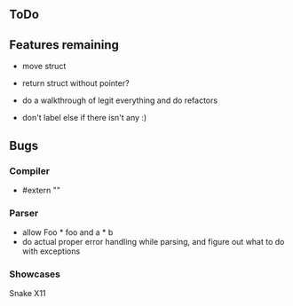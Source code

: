 ## ToDo

## Features remaining

* move struct
* return struct without pointer?


* do a walkthrough of legit everything and do refactors
* don't label else if there isn't any :)

## Bugs
### Compiler

* #extern ""

### Parser
* allow Foo * foo and a * b
* do actual proper error handling while parsing, and figure out what to do with exceptions


### Showcases
Snake X11 

